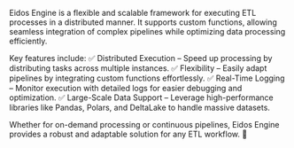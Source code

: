 Eidos Engine is a flexible and scalable framework for executing ETL processes in a distributed manner. It supports custom functions, allowing seamless integration of complex pipelines while optimizing data processing efficiently.

Key features include:
✅ Distributed Execution – Speed up processing by distributing tasks across multiple instances.
✅ Flexibility – Easily adapt pipelines by integrating custom functions effortlessly.
✅ Real-Time Logging – Monitor execution with detailed logs for easier debugging and optimization.
✅ Large-Scale Data Support – Leverage high-performance libraries like Pandas, Polars, and DeltaLake to handle massive datasets.

Whether for on-demand processing or continuous pipelines, Eidos Engine provides a robust and adaptable solution for any ETL workflow. 🚀